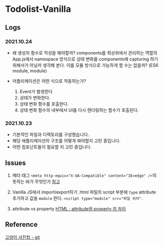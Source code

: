 # Todolist-Vanilla

## Logs

### 2021.10.24

- 왜 생성자 함수로 작성을 해야할까?
  components를 최상위에서 관리하는 역할의 App.js에서 namespace 방식으로 상태 변화를 components에 capturing 하기 위해서가 아닐까 생각해 본다. 이를 모듈 방식으로 가능하게 할 수는 없을까? (ES6 module, module)

- 어플리케이션은 어떤 식으로 작동하는가?
  1.  Event가 발생한다
  2.  상태가 변화한다.
  3.  상태 변화 함수를 호출한다.
  4.  상태 변화 함수의 내부에서 UI를 다시 렌더링하는 함수가 호출된다.

### 2021.10.23

- 기본적인 파일과 디렉토리를 구성했습니다.
- 해당 애플리케이션의 구조를 어떻게 짜야할지 고민 중입니다.
- 어떤 컴포넌트들이 필요할 지 고민 중입니다.

## Issues

1. 메타 태그 `<meta http-equiv="X-UA-Compatible" content="IE=edge" />`의 뜻하는 바가 무엇인가
   [참고](https://stackoverflow.com/questions/6771258/what-does-meta-http-equiv-x-ua-compatible-content-ie-edge-do)

2. Vanilla JS에서 import/export하기
   .html 파일의 script 부분에 `type` attribute 추가하고 값을 `module` 한다. `<script type="module" src="파일 위치"`.

3. attribute vs property
   [HTML : attribute와 property 의 차이](https://jeongwooahn.medium.com/html-attribute%EC%99%80-property-%EC%9D%98-%EC%B0%A8%EC%9D%B4-d3c172cebc41)

## Reference

[고양이 사진첩 - git](https://github.com/hanameee/vanillaJSKitty)
